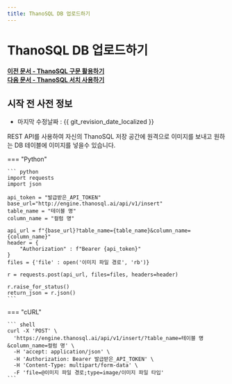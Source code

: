 ```yaml
---
title: ThanoSQL DB 업로드하기
---
```


# __ThanoSQL DB 업로드하기__

**[이전 문서 - ThanoSQL 구문 활용하기](/how-to_guides/thanosql_api/rest_api_thanosql_query/)**  
**[다음 문서 - ThanoSQL 서치 사용하기](/how-to_guides/thanosql_api/rest_api_thanosql_search/)**

## 시작 전 사전 정보

- 마지막 수정날짜 : {{ git_revision_date_localized }}

REST API를 사용하여 자신의 ThanoSQL 저장 공간에 원격으로 이미지를 보내고 원하는 DB 테이블에 이미지를 넣을수 있습니다. 

=== "Python"

    ``` python
    import requests
    import json

    api_token = "발급받은_API_TOKEN"
    base_url="http://engine.thanosql.ai/api/v1/insert"
    table_name = "테이블 명"
    column_name = "컬럼 명"

    api_url = f"{base_url}?table_name={table_name}&column_name={column_name}"
    header = {
        "Authorization" : f"Bearer {api_token}"
    }
    files = {'file' : open('이미지 파일 경로', 'rb')}

    r = requests.post(api_url, files=files, headers=header)

    r.raise_for_status()
    return_json = r.json()
    ```

=== "cURL"

    ``` shell 
    curl -X 'POST' \
      'https://engine.thanosql.ai/api/v1/insert/?table_name=테이블 명&column_name=컬럼 명' \
      -H 'accept: application/json' \
      -H 'Authorization: Bearer 발급받은_API_TOKEN' \
      -H 'Content-Type: multipart/form-data' \
      -F 'file=@이미지 파일 경로;type=image/이미지 파일 타입'
    ```
